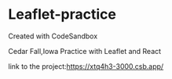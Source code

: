 # Leaflet-practice
Created with CodeSandbox

Cedar Fall,Iowa Practice with Leaflet and React

link to the project:https://xtq4h3-3000.csb.app/
